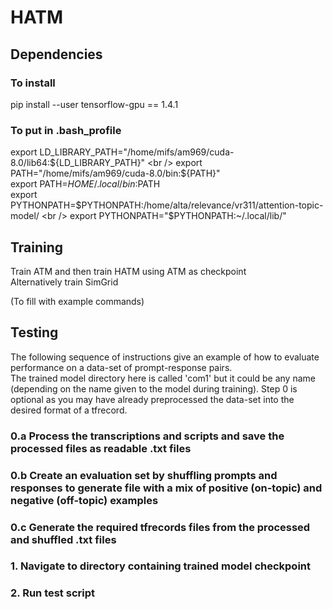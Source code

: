 # HATM

## Dependencies

### To install
pip install --user tensorflow-gpu == 1.4.1

### To put in .bash_profile
export LD_LIBRARY_PATH="/home/mifs/am969/cuda-8.0/lib64:${LD_LIBRARY_PATH}" <br />
export PATH="/home/mifs/am969/cuda-8.0/bin:${PATH}" <br />
export PATH=$HOME/.local/bin:$PATH <br />
export PYTHONPATH=$PYTHONPATH:/home/alta/relevance/vr311/attention-topic-model/ <br />
export PYTHONPATH="$PYTHONPATH:~/.local/lib/" <br />

## Training

Train ATM and then train HATM using ATM as checkpoint <br />
Alternatively train SimGrid <br />

(To fill with example commands)

## Testing

The following sequence of instructions give an example of how to evaluate performance on a data-set of prompt-response pairs. <br />
The trained model directory here is called 'com1' but it could be any name (depending on the name given to the model during training).
Step 0 is optional as you may have already preprocessed the data-set into the desired format of a tfrecord. <br />

### 0.a Process the transcriptions and scripts and save the processed files as readable .txt files



### 0.b Create an evaluation set by shuffling prompts and responses to generate file with a mix of positive (on-topic) and negative (off-topic) examples

### 0.c Generate the required tfrecords files from the processed and shuffled .txt files

### 1. Navigate to directory containing trained model checkpoint

### 2. Run test script

